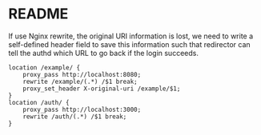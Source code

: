 # README
If use Nginx rewrite, the original URI information is lost, we need to write
a self-defined header field to save this information such that redirector can
tell the authd which URL to go back if the login succeeds.
```
location /example/ {
	proxy_pass http://localhost:8080;
	rewrite /example/(.*) /$1 break;
	proxy_set_header X-original-uri /example/$1;
}   
location /auth/ {
	proxy_pass http://localhost:3000;
	rewrite /auth/(.*) /$1 break;
}  
```
